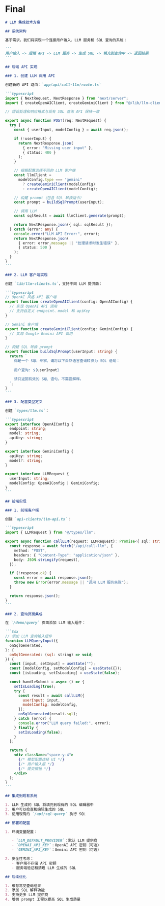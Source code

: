 # Final

````md
# LLM 集成技术方案

## 系统架构

基于需求，我们将实现一个连接用户输入、LLM 服务和 SQL 查询的系统：

```
用户输入 -> 后端 API -> LLM 服务 -> 生成 SQL -> 填充到查询中 -> 返回结果
```

## 后端 API 实现

### 1. 创建 LLM 调用 API

创建新的 API 路由：`app/api/call-llm/route.ts`

```typescript
import { NextRequest, NextResponse } from "next/server";
import { createOpenAIClient, createGeminiClient } from "@/lib/llm-clients";

// 错误处理和响应格式与现有 SQL 查询 API 保持一致

export async function POST(req: NextRequest) {
  try {
    const { userInput, modelConfig } = await req.json();

    if (!userInput) {
      return NextResponse.json(
        { error: "Missing user input" },
        { status: 400 }
      );
    }

    // 根据配置选择不同的 LLM 客户端
    const llmClient =
      modelConfig.type === "gemini"
        ? createGeminiClient(modelConfig)
        : createOpenAIClient(modelConfig);

    // 构建 prompt（包含 SQL 转换指令）
    const prompt = buildSqlPrompt(userInput);

    // 调用 LLM
    const sqlResult = await llmClient.generate(prompt);

    return NextResponse.json({ sql: sqlResult });
  } catch (error: any) {
    console.error("LLM API Error:", error);
    return NextResponse.json(
      { error: error.message || "处理请求时发生错误" },
      { status: 500 }
    );
  }
}
```

### 2. LLM 客户端实现

创建 `lib/llm-clients.ts`，支持不同 LLM 提供商：

```typescript
// OpenAI 风格 API 客户端
export function createOpenAIClient(config: OpenAIConfig) {
  // 实现 OpenAI API 调用
  // 支持自定义 endpoint、model 和 apiKey
}

// Gemini 客户端
export function createGeminiClient(config: GeminiConfig) {
  // 实现 Google Gemini API 调用
}

// 构建 SQL 转换 prompt
export function buildSqlPrompt(userInput: string) {
  return `
    你是一个 SQL 专家，请将以下自然语言查询转换为 SQL 语句：
    
    用户查询: ${userInput}
    
    请只返回有效的 SQL 语句，不需要解释。
  `;
}
```

### 3. 配置类型定义

创建 `types/llm.ts`：

```typescript
export interface OpenAIConfig {
  endpoint: string;
  model: string;
  apiKey: string;
}

export interface GeminiConfig {
  apiKey: string;
  model?: string;
}

export interface LLMRequest {
  userInput: string;
  modelConfig: OpenAIConfig | GeminiConfig;
}
```

## 前端实现

### 1. 前端客户端

创建 `api-clients/llm-api.ts`：

```typescript
import { LLMRequest } from "@/types/llm";

export async function callLLM(request: LLMRequest): Promise<{ sql: string }> {
  const response = await fetch("/api/call-llm", {
    method: "POST",
    headers: { "Content-Type": "application/json" },
    body: JSON.stringify(request),
  });

  if (!response.ok) {
    const error = await response.json();
    throw new Error(error.message || "调用 LLM 服务失败");
  }

  return response.json();
}
```

### 2. 查询页面集成

在 `/demo/query` 页面添加 LLM 输入组件：

```tsx
// 添加 LLM 查询输入组件
function LLMQueryInput({
  onSqlGenerated,
}: {
  onSqlGenerated: (sql: string) => void;
}) {
  const [input, setInput] = useState("");
  const [modelConfig, setModelConfig] = useState({});
  const [isLoading, setIsLoading] = useState(false);

  const handleSubmit = async () => {
    setIsLoading(true);
    try {
      const result = await callLLM({
        userInput: input,
        modelConfig: modelConfig,
      });
      onSqlGenerated(result.sql);
    } catch (error) {
      console.error("LLM query failed:", error);
    } finally {
      setIsLoading(false);
    }
  };

  return (
    <div className="space-y-4">
      {/* 模型配置选择 UI */}
      {/* 用户输入框 */}
      {/* 提交按钮 */}
    </div>
  );
}
```

## 集成到现有系统

1. LLM 生成的 SQL 将填充到现有的 SQL 编辑器中
2. 用户可以检查和编辑生成的 SQL
3. 使用现有的 `/api/sql-query` 执行 SQL

## 部署和配置

1. 环境变量配置：

   - `LLM_DEFAULT_PROVIDER`：默认 LLM 提供商
   - `OPENAI_API_KEY`：OpenAI API 密钥（可选）
   - `GEMINI_API_KEY`：Gemini API 密钥（可选）

2. 安全性考虑：
   - 客户端不存储 API 密钥
   - 服务端验证和清理 LLM 生成的 SQL

## 后续优化

1. 缓存常见查询结果
2. 添加 SQL 解释功能
3. 支持更多 LLM 提供商
4. 增强 prompt 工程以提高 SQL 生成质量
````
